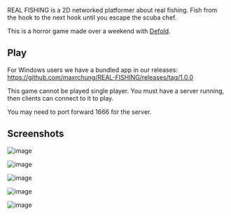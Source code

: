 REAL FISHING is a 2D networked platformer about real fishing. Fish from the hook to the next hook until you escape the scuba chef.

This is a horror game made over a weekend with [Defold](https://defold.com).

## Play

For Windows users we have a bundled app in our releases: https://github.com/maxrchung/REAL-FISHING/releases/tag/1.0.0

This game cannot be played single player. You must have a server running, then clients can connect to it to play.

You may need to port forward 1666 for the server.

## Screenshots

![image](https://github.com/user-attachments/assets/ce38c4fd-9dde-491d-8d58-abd9ee5eb9a2)

![image](https://github.com/user-attachments/assets/2a3acf0f-781d-4174-9d59-99f122bbd18a)

![image](https://github.com/user-attachments/assets/908d3b21-4fb4-4677-9e48-28af5f520ff5)

![image](https://github.com/user-attachments/assets/18ece173-838f-4b4e-928b-aef59508920d)

![image](https://github.com/user-attachments/assets/497a49af-c2e0-41e1-a1ee-8e0e7773b2fc)
